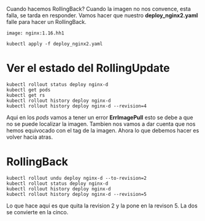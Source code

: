 Cuando hacemos RollingBack?
Cuando la imagen no nos convence, esta falla, se tarda en responder.
Vamos hacer que nuestro **deploy_nginx2.yaml** falle para hacer un RollingBack.
```
image: nginx:1.16.hh1
```

```
kubectl apply -f deploy_nginx2.yaml
```

# Ver el estado del RollingUpdate
```
kubectl rollout status deploy nginx-d
kubectl get pods
kubectl get rs
kubectl rollout history deploy nginx-d
kubectl rollout history deploy nginx-d --revision=4
```

Aqui en los _pods_ vamos a tener un error **ErrImagePull** esto se debe a que no se puede localizar la imagen.
Tambien nos vamos a dar cuenta que nos hemos equivocado con el tag de la imagen.
Ahora lo que debemos hacer es volver hacia atras.

# RollingBack
```
kubectl rollout undu deploy nginx-d --to-revision=2
kubectl rollout status deploy nginx-d
kubectl rollout history deploy nginx-d
kubectl rollout history deploy nginx-d --revision=5
```

Lo que hace aqui es que quita la revision 2 y la pone en la revison 5. La dos se convierte en la cinco.